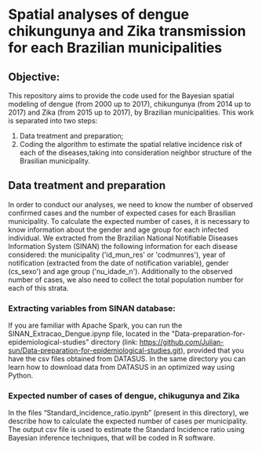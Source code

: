 # Spatial analyses of dengue chikungunya and Zika transmission for each Brazilian municipalities

## Objective: 

This repository aims to provide the code used for the Bayesian spatial modeling of dengue (from 2000 up to 2017), chikungunya (from 2014 up to 2017) and Zika (from 2015 up to 2017), by Brazilian municipalities. This work is separated into two steps:

  1. Data treatment and preparation;
  2. Coding the algorithm to estimate the spatial relative incidence risk of each of the diseases,taking into consideration neighbor structure of the Brasilian municipality. 

## Data treatment and preparation

  In order to conduct our analyses, we need to know the number of  observed confirmed cases and the number of  expected cases for each Brasilian municipality. To calculate the expected number of cases, it is necessary to know information about the gender and age group for each infected individual.  We extracted from the Brazilian National Notifiable Diseases Information System (SINAN) the following information for each disease considered: the municipality ('id_mun_res' or 'codmunres'), year of notification (extracted from the date of notification variable), gender (cs_sexo') and age group ('nu_idade_n'). Additionally to the observed number of cases, we also need to collect the total population number for each of this strata.

### Extracting variables from SINAN database: 
  
  If you are familiar with Apache Spark, you can run the SINAN_Extracao_Dengue.ipynp file, located in the  "Data-preparation-for-epidemiological-studies" directory (link: https://github.com/Julian-sun/Data-preparation-for-epidemiological-studies.git),  provided that you have the csv files obtained from  DATASUS.  In the same directory you can learn how to download data from DATASUS in an optimized way using Python.  

### Expected number of cases of dengue, chikugunya and Zika

  In the files “Standard_incidence_ratio.ipynb” (present in this directory), we describe how to calculate the expected number of cases per municipality. The output csv file is used to estimate the Standard Incidence ratio using Bayesian inference techniques, that will be coded in R software. 
